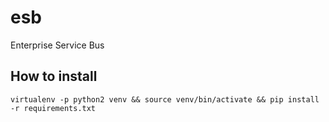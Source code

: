 # esb
Enterprise Service Bus

## How to install
    virtualenv -p python2 venv && source venv/bin/activate && pip install -r requirements.txt
